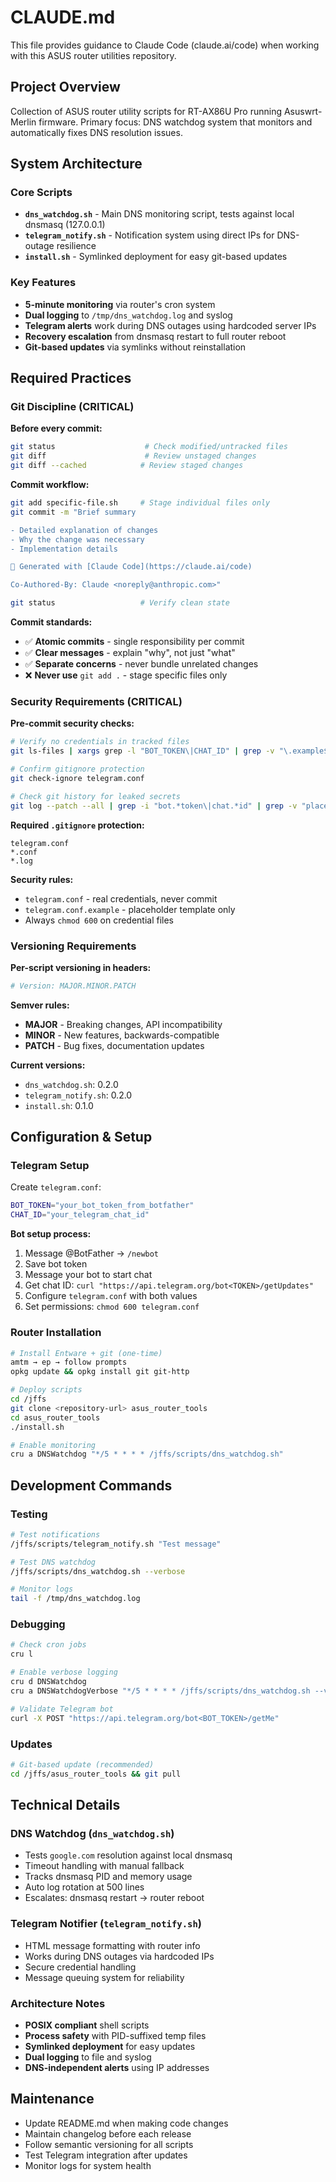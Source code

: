 # CLAUDE.md

This file provides guidance to Claude Code (claude.ai/code) when working with this ASUS router utilities repository.

## Project Overview

Collection of ASUS router utility scripts for RT-AX86U Pro running Asuswrt-Merlin firmware. Primary focus: DNS watchdog system that monitors and automatically fixes DNS resolution issues.

## System Architecture

### Core Scripts
- **`dns_watchdog.sh`** - Main DNS monitoring script, tests against local dnsmasq (127.0.0.1)  
- **`telegram_notify.sh`** - Notification system using direct IPs for DNS-outage resilience  
- **`install.sh`** - Symlinked deployment for easy git-based updates  

### Key Features  
- **5-minute monitoring** via router's cron system
- **Dual logging** to `/tmp/dns_watchdog.log` and syslog  
- **Telegram alerts** work during DNS outages using hardcoded server IPs
- **Recovery escalation** from dnsmasq restart to full router reboot
- **Git-based updates** via symlinks without reinstallation

## Required Practices

### Git Discipline (CRITICAL)

**Before every commit:**
```bash
git status                    # Check modified/untracked files
git diff                      # Review unstaged changes  
git diff --cached            # Review staged changes
```

**Commit workflow:**
```bash
git add specific-file.sh     # Stage individual files only
git commit -m "Brief summary

- Detailed explanation of changes
- Why the change was necessary  
- Implementation details

🤖 Generated with [Claude Code](https://claude.ai/code)

Co-Authored-By: Claude <noreply@anthropic.com>"

git status                   # Verify clean state
```

**Commit standards:**
- ✅ **Atomic commits** - single responsibility per commit
- ✅ **Clear messages** - explain "why", not just "what"  
- ✅ **Separate concerns** - never bundle unrelated changes
- ❌ **Never use** `git add .` - stage specific files only

### Security Requirements (CRITICAL)

**Pre-commit security checks:**
```bash
# Verify no credentials in tracked files
git ls-files | xargs grep -l "BOT_TOKEN\|CHAT_ID" | grep -v "\.example$"

# Confirm gitignore protection  
git check-ignore telegram.conf

# Check git history for leaked secrets
git log --patch --all | grep -i "bot.*token\|chat.*id" | grep -v "placeholder\|example"
```

**Required `.gitignore` protection:**
```gitignore
telegram.conf
*.conf  
*.log
```

**Security rules:**
- `telegram.conf` - real credentials, never commit
- `telegram.conf.example` - placeholder template only
- Always `chmod 600` on credential files

### Versioning Requirements

**Per-script versioning in headers:**
```bash
# Version: MAJOR.MINOR.PATCH
```

**Semver rules:**
- **MAJOR** - Breaking changes, API incompatibility
- **MINOR** - New features, backwards-compatible  
- **PATCH** - Bug fixes, documentation updates

**Current versions:**
- `dns_watchdog.sh`: 0.2.0
- `telegram_notify.sh`: 0.2.0  
- `install.sh`: 0.1.0

## Configuration & Setup

### Telegram Setup
Create `telegram.conf`:
```bash
BOT_TOKEN="your_bot_token_from_botfather"
CHAT_ID="your_telegram_chat_id"  
```

**Bot setup process:**
1. Message @BotFather → `/newbot`
2. Save bot token
3. Message your bot to start chat  
4. Get chat ID: `curl "https://api.telegram.org/bot<TOKEN>/getUpdates"`
5. Configure `telegram.conf` with both values
6. Set permissions: `chmod 600 telegram.conf`

### Router Installation
```bash
# Install Entware + git (one-time)
amtm → ep → follow prompts
opkg update && opkg install git git-http

# Deploy scripts
cd /jffs
git clone <repository-url> asus_router_tools
cd asus_router_tools  
./install.sh

# Enable monitoring  
cru a DNSWatchdog "*/5 * * * * /jffs/scripts/dns_watchdog.sh"
```

## Development Commands

### Testing
```bash
# Test notifications
/jffs/scripts/telegram_notify.sh "Test message"

# Test DNS watchdog  
/jffs/scripts/dns_watchdog.sh --verbose

# Monitor logs
tail -f /tmp/dns_watchdog.log
```

### Debugging  
```bash
# Check cron jobs
cru l

# Enable verbose logging
cru d DNSWatchdog
cru a DNSWatchdogVerbose "*/5 * * * * /jffs/scripts/dns_watchdog.sh --verbose"  

# Validate Telegram bot
curl -X POST "https://api.telegram.org/bot<BOT_TOKEN>/getMe"
```

### Updates
```bash  
# Git-based update (recommended)
cd /jffs/asus_router_tools && git pull
```

## Technical Details

### DNS Watchdog (`dns_watchdog.sh`)
- Tests `google.com` resolution against local dnsmasq
- Timeout handling with manual fallback  
- Tracks dnsmasq PID and memory usage
- Auto log rotation at 500 lines
- Escalates: dnsmasq restart → router reboot

### Telegram Notifier (`telegram_notify.sh`)  
- HTML message formatting with router info
- Works during DNS outages via hardcoded IPs
- Secure credential handling
- Message queuing system for reliability

### Architecture Notes
- **POSIX compliant** shell scripts
- **Process safety** with PID-suffixed temp files
- **Symlinked deployment** for easy updates
- **Dual logging** to file and syslog
- **DNS-independent alerts** using IP addresses

## Maintenance

- Update README.md when making code changes
- Maintain changelog before each release  
- Follow semantic versioning for all scripts
- Test Telegram integration after updates
- Monitor logs for system health